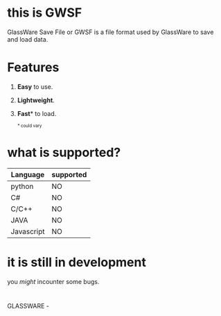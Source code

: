 # this is GWSF

GlassWare Save File or GWSF is a file format used by GlassWare to save and load data.

# Features

1. **Easy** to use.
2. **Lightweight**.
3. **Fast*** to load.

    <sup><sup>* could vary</sup></sup>


# what is supported?

| Language   	| supported 	|
|------------	|-----------	|
| python     	| NO       	|
| C#         	| NO        	|
| C/C++      	| NO        	|
| JAVA       	| NO        	|
| Javascript 	| NO        	|

# it is still in development

you *might* incounter some bugs.

# 

GLASSWARE - 

